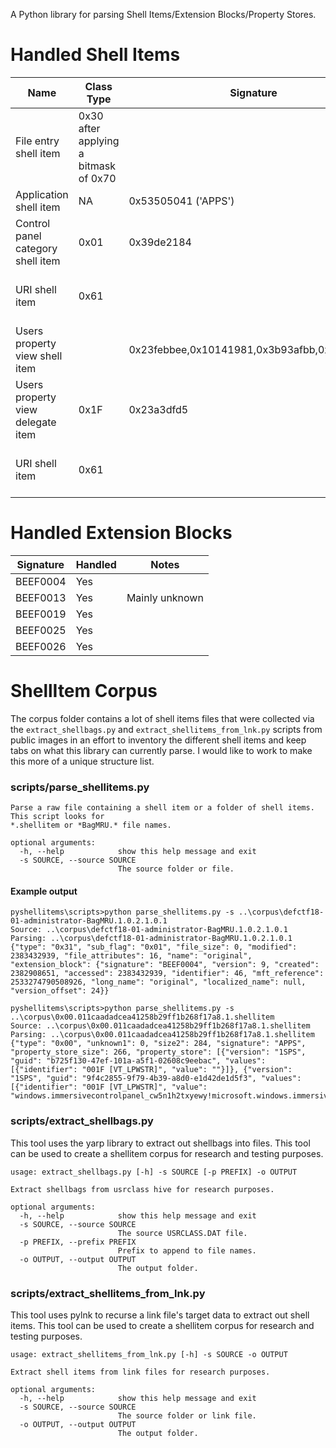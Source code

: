 A Python library for parsing Shell Items/Extension Blocks/Property Stores.

# Handled Shell Items
|Name|Class Type|Signature|Handled|Notes|
| --- | --- | --- | --- | --- |
|File entry shell item|0x30 after applying a bitmask of 0x70| |Partly|Not handled for pre Windows XP|
|Application shell item|NA|0x53505041 ('APPS')|Yes| |
|Control panel category shell item|0x01|0x39de2184|Yes| |
|URI shell item|0x61| |Partly|Not handled for data size > 0|
|Users property view shell item| |0x23febbee,0x10141981,0x3b93afbb,0xbeebee00|Partly|More work needs to be done| 
|Users property view delegate item|0x1F|0x23a3dfd5|Yes| |
|URI shell item|0x61| |Partly| Needs verification with FTP data |

# Handled Extension Blocks
|Signature|Handled|Notes|
| --- | --- | --- |
| BEEF0004 | Yes | |
| BEEF0013 | Yes | Mainly unknown |
| BEEF0019 | Yes | |
| BEEF0025 | Yes | |
| BEEF0026 | Yes | |

# ShellItem Corpus
The corpus folder contains a lot of shell items files that were collected via the `extract_shellbags.py` 
and `extract_shellitems_from_lnk.py` scripts from public images in an effort to inventory the different shell items and
keep tabs on what this library can currently parse. I would like to work to make this more of a unique structure list.

### scripts/parse_shellitems.py
```
Parse a raw file containing a shell item or a folder of shell items. This script looks for 
*.shellitem or *BagMRU.* file names.

optional arguments:
  -h, --help            show this help message and exit
  -s SOURCE, --source SOURCE
                        The source folder or file.
```

#### Example output
```
pyshellitems\scripts>python parse_shellitems.py -s ..\corpus\defctf18-01-administrator-BagMRU.1.0.2.1.0.1
Source: ..\corpus\defctf18-01-administrator-BagMRU.1.0.2.1.0.1
Parsing: ..\corpus\defctf18-01-administrator-BagMRU.1.0.2.1.0.1
{"type": "0x31", "sub_flag": "0x01", "file_size": 0, "modified": 2383432939, "file_attributes": 16, "name": "original", "extension_block": {"signature": "BEEF0004", "version": 9, "created": 2382908651, "accessed": 2383432939, "identifier": 46, "mft_reference": 2533274790508926, "long_name": "original", "localized_name": null, "version_offset": 24}}
```

```
pyshellitems\scripts>python parse_shellitems.py -s ..\corpus\0x00.011caadadcea41258b29ff1b268f17a8.1.shellitem
Source: ..\corpus\0x00.011caadadcea41258b29ff1b268f17a8.1.shellitem
Parsing: ..\corpus\0x00.011caadadcea41258b29ff1b268f17a8.1.shellitem
{"type": "0x00", "unknown1": 0, "size2": 284, "signature": "APPS", "property_store_size": 266, "property_store": [{"version": "1SPS", "guid": "b725f130-47ef-101a-a5f1-02608c9eebac", "values": [{"identifier": "001F [VT_LPWSTR]", "value": ""}]}, {"version": "1SPS", "guid": "9f4c2855-9f79-4b39-a8d0-e1d42de1d5f3", "values": [{"identifier": "001F [VT_LPWSTR]", "value": "windows.immersivecontrolpanel_cw5n1h2txyewy!microsoft.windows.immersivecontrolpanel"}]}]}
```

### scripts/extract_shellbags.py
This tool uses the yarp library to extract out shellbags into files. This tool can be used
to create a shellitem corpus for research and testing purposes.
```
usage: extract_shellbags.py [-h] -s SOURCE [-p PREFIX] -o OUTPUT

Extract shellbags from usrclass hive for research purposes.

optional arguments:
  -h, --help            show this help message and exit
  -s SOURCE, --source SOURCE
                        The source USRCLASS.DAT file.
  -p PREFIX, --prefix PREFIX
                        Prefix to append to file names.
  -o OUTPUT, --output OUTPUT
                        The output folder.
```

### scripts/extract_shellitems_from_lnk.py
This tool uses pylnk to recurse a link file's target data to extract out shell items. This tool 
can be used to create a shellitem corpus for research and testing purposes.
```
usage: extract_shellitems_from_lnk.py [-h] -s SOURCE -o OUTPUT

Extract shell items from link files for research purposes.

optional arguments:
  -h, --help            show this help message and exit
  -s SOURCE, --source SOURCE
                        The source folder or link file.
  -o OUTPUT, --output OUTPUT
                        The output folder.
```
